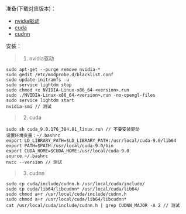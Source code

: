 准备(下载对应版本)：
- [nvidia驱动](https://www.nvidia.cn/geforce/drivers/)
- [cuda](https://developer.nvidia.com/cuda-toolkit-archive)
- [cudnn](https://developer.nvidia.com/rdp/cudnn-archive)

安装：
> 1. nvidia驱动
```
sudo apt-get --purge remove nvidia-*
sudo gedit /etc/modprobe.d/blacklist.conf
sudo update-initramfs -u
sudo service lightdm stop
sudo chmod +x NVIDIA-Linux-x86_64-<version>.run
sudo ./NVIDIA-Linux-x86_64-<version>.run -no-opengl-files
sudo service lightdm start
nvidia-smi // 测试
```
> 2. cuda
```
sudo sh cuda_9.0.176_384.81_linux.run // 不要安装驱动
设置环境变量：~/.bashrc
export LD_LIBRARY_PATH=$LD_LIBRARY_PATH:/usr/local/cuda-9.0/lib64
export PATH=$PATH:/usr/local/cuda-9.0/bin
export CUDA_HOME=$CUDA_HOME:/usr/local/cuda-9.0
source ~/.bashrc
nvcc --version // 测试
```
> 3. cudnn
```
sudo cp cuda/include/cudnn.h /usr/local/cuda/include/
sudo cp cuda/lib64/libcudnn* /usr/local/cuda/lib64/
sudo chmod a+r /usr/local/cuda/include/cudnn.h
sudo chmod a+r /usr/local/cuda/lib64/libcudnn*
cat /usr/local/cuda/include/cudnn.h | grep CUDNN_MAJOR -A 2 // 测试
```

